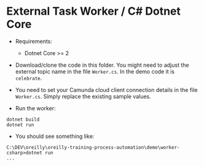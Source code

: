 # External Task Worker / C#  Dotnet Core

* Requirements:
  * Dotnet Core >= 2

* Download/clone the code in this folder. You might need to adjust the external topic name in the file `Worker.cs`. In the demo code it is `celebrate`.
* You need to set your Camunda cloud client connection details in the file `Worker.cs`. Simply replace the existing sample values.

* Run the worker:

```
dotnet build
dotnet run
```

* You should see something like:

```
C:\DEV\oreilly\oreilly-training-process-automation\demo\worker-csharp>dotnet run
...
```
